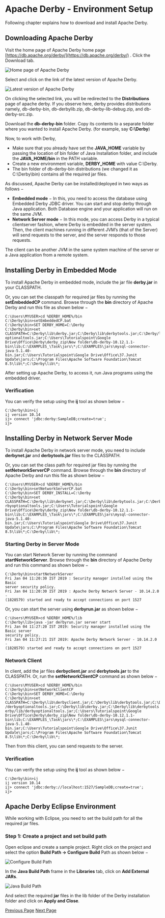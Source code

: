 # Apache Derby - Environment Setup
Following chapter explains how to download and install Apache Derby.

## Downloading Apache Derby
Visit the home page of Apache Derby home page [https://db.apache.org/derby/](https://db.apache.org/derby/) . Click the Download tab.

![Home page of Apache Derby](../apache_derby/images/home_page_of_apache_derby.jpg)

Select and click on the link of the latest version of Apache Derby.

![Latest version of Apache Derby](../apache_derby/images/latest_version_of_apache_derby.jpg)

On clicking the selected link, you will be redirected to the **Distributions** page of apache derby. If you observe here, derby provides distributions namely, db-derby-bin, db-derbylib.zip, db-derby-lib-debug.zip, and db-derby-src.zip.

Download the **db-derby-bin** folder. Copy its contents to a separate folder where you wanted to install Apache Derby. (for example, say **C:\Derby**)

Now, to work with Derby,

   * Make sure that you already have set the **JAVA_HOME** variable by passing the location of bin folder of Java Installation folder, and include the **JAVA_HOME/bin** in the PATH variable.
   * Create a new environment variable, **DERBY_HOME** with value C:\Derby.
   * The bin folder of db-derby-bin distributions (we changed it as C:\Derby\bin) contains all the required jar files.

As discussed, Apache Derby can be installed/deployed in two ways as follows −

   * **Embedded mode** − In this, you need to access the database using Embedded Derby JDBC driver. You can start and stop derby through Java application. Both Database engine and your application will run on the same JVM.
   * **Network Server mode** − In this mode, you can access Derby in a typical clientserver fashion, where Derby is embedded in the server system. Then, the client machines running in different JVM’s (that of the Server) will send requests to the server, and the server responds to those requests.

The client can be another JVM in the same system machine of the server or a Java application from a remote system.

## Installing Derby in Embedded Mode
To install Apache Derby in embedded mode, include the jar file **derby.jar** in your CLASSPATH.

Or, you can set the classpath for required jar files by running the **setEmbeddedCP** command. Browse through the **bin** directory of Apache Derby and run this file as shown below −

```
C:\Users\MYUSER>cd %DERBY_HOME%/bin
C:\Derby\bin>setEmbeddedCP.bat
C:\Derby\bin>SET DERBY_HOME=C:\Derby
C:\Derby\bin>set
CLASSPATH=C:\Derby\lib\derby.jar;C:\Derby\lib\derbytools.jar;C:\Derby/lib/derby
optionaltools.jar;C:\Users\Tutorialspoint\Google
Drive\Office\Derby\derby_zip\New folder\db-derby-10.12.1.1-
bin\lib;C:\EXAMPLES_\Task\jars\*;C:\EXAMPLES\jars\mysql-connector-java-5.1.40-
bin.jar;C:\Users\Tutorialspoint\Google Drive\Office\37.Junit
Update\jars;C:\Program Files\Apache Software Foundation\Tomcat
8.5\lib\*;C:\Derby\lib\*;
```
After setting up Apache Derby, to access it, run Java programs using the embedded driver.

### Verification
You can verify the setup using the **ij** tool as shown below −

```
C:\Derby\bin>ij
ij version 10.14
ij> connect 'jdbc:derby:SampleDB;create=true';
ij>
```
## Installing Derby in Network Server Mode
To install Apache Derby in network server mode, you need to include **derbynet.jar** and **derbytools.jar** files to the CLASSPATH.

Or, you can set the class path for required jar files by running the **setNetworkServerCP** command. Browse through the **bin** directory of Apache Derby and run this file as shown below −

```
C:\Users\MYUSER>cd %DERBY_HOME%/bin
C:\Derby\bin>setNetworkServerCP.bat
C:\Derby\bin>SET DERBY_INSTALL=C:\Derby
C:\Derby\bin>set
CLASSPATH=C:\Derby\lib\derbynet.jar;C:\Derby\lib\derbytools.jar;C:\Derby/lib/de
rbyoptionaltools.jar;C:\Users\Tutorialspoint\Google
Drive\Office\Derby\derby_zip\New folder\db-derby-10.12.1.1-
bin\lib;C:\EXAMPLES_\Task\jars\*;C:\EXAMPLES\jars\mysql-connector-java-5.1.40-
bin.jar;C:\Users\Tutorialspoint\Google Drive\Office\37.Junit
Update\jars;C:\Program Files\Apache Software Foundation\Tomcat
8.5\lib\*;C:\Derby\lib\*;
```
### Starting Derby in Server Mode
You can start Network Server by running the command **startNetworkServer**. Browse through the **bin** directory of Apache Derby and run this command as shown below −

```
C:\Derby\bin>startNetworkServer
Fri Jan 04 11:20:30 IST 2019 : Security manager installed using the Basic
server security policy.
Fri Jan 04 11:20:30 IST 2019 : Apache Derby Network Server - 10.14.2.0 -
(1828579) started and ready to accept connections on port 1527
```
Or, you can start the server using **derbyrun.jar** as shown below −

```
C:\Users\MYUSER>cd %DERBY_HOME%/lib
C:\Derby\lib>java -jar derbyrun.jar server start
Fri Jan 04 11:27:20 IST 2019: Security manager installed using the Basic server
security policy.
Fri Jan 04 11:27:21 IST 2019: Apache Derby Network Server - 10.14.2.0 -
(1828579) started and ready to accept connections on port 1527
```
### Network Client
In client, add the jar files **derbyclient.jar** and **derbytools.jar** to the CLASSPATH. Or, run the **setNetworkClientCP** command as shown below −

```
C:\Users\MYUSER>cd %DERBY_HOME%/bin
C:\Derby\bin>setNetworkClientCP
C:\Derby\bin>SET DERBY_HOME=C:\Derby
C:\Derby\bin>set
CLASSPATH=C:\Derby\lib\derbyclient.jar;C:\Derby\lib\derbytools.jar;C:\Derby/lib
/derbyoptionaltools.jar;C:\Derby\lib\derby.jar;C:\Derby\lib\derbytools.jar;C:\D
erby/lib/derbyoptionaltools.jar;C:\Users\Tutorialspoint\Google
Drive\Office\Derby\derby_zip\New folder\db-derby-10.12.1.1-
bin\lib;C:\EXAMPLES_\Task\jars\*;C:\EXAMPLES\jars\mysql-connector-java-5.1.40-
bin.jar;C:\Users\Tutorialspoint\Google Drive\Office\37.Junit
Update\jars;C:\Program Files\Apache Software Foundation\Tomcat
8.5\lib\*;C:\Derby\lib\*;
```
Then from this client, you can send requests to the server.

### Verification
You can verify the setup using the **ij** tool as shown below −

```
C:\Derby\bin>ij
ij version 10.14
ij> connect 'jdbc:derby://localhost:1527/SampleDB;create=true';
ij>
```
## Apache Derby Eclipse Environment
While working with Eclipse, you need to set the build path for all the required jar files.

### Step 1: Create a project and set build path
Open eclipse and create a sample project. Right click on the project and select the option **Build Path -> Configure Build** Path as shown below −

![Configure Build Path](../apache_derby/images/configure_build_path.jpg)

In the **Java Build Path** frame in the **Libraries** tab, click on **Add External JARs**.

![Java Build Path](../apache_derby/images/java_build_path.jpg)

And select the required **jar** files in the lib folder of the Derby installation folder and click on **Apply and Close**.


[Previous Page](../apache_derby/apache_derby_deployment_modes.md) [Next Page](../apache_derby/apache_derby_tools.md) 
